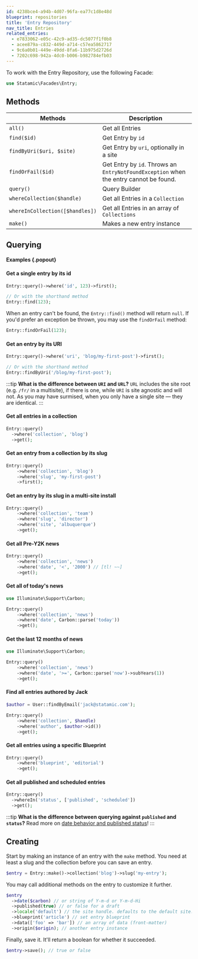 ```yaml
---
id: 4238bce4-a94b-4d07-96fa-ea77c1d8e48d
blueprint: repositories
title: 'Entry Repository'
nav_title: Entries
related_entries:
  - e7833062-e05c-42c9-ad35-dc5077f1f0b8
  - acee879a-c832-449d-a714-c57ea5862717
  - 9c6a0b01-449e-49dd-8fa6-11b975d2726d
  - 7202c698-942a-4dc0-b006-b982784efb03
---
```

To work with the Entry Repository, use the following Facade:

```php
use Statamic\Facades\Entry;
```

## Methods

| Methods | Description |
| ------- | ----------- |
| `all()` | Get all Entries |
| `find($id)` | Get Entry by `id` |
| `findByUri($uri, $site)` | Get Entry by `uri`, optionally in a site |
| `findOrFail($id)` | Get Entry by `id`. Throws an `EntryNotFoundException` when the entry cannot be found. |
| `query()` | Query Builder |
| `whereCollection($handle)` | Get all Entries in a `Collection` |
| `whereInCollection([$handles])` | Get all Entries in an array of `Collections` |
| `make()` | Makes a new entry instance |

## Querying

#### Examples {.popout}

#### Get a single entry by its id

```php
Entry::query()->where('id', 123)->first();

// Or with the shorthand method
Entry::find(123);
```

When an entry can't be found, the `Entry::find()` method will return `null`. If you'd prefer an exception be thrown, you may use the `findOrFail` method:

```php
Entry::findOrFail(123);
```

#### Get an entry by its URI

```php
Entry::query()->where('uri', 'blog/my-first-post')->first();

// Or with the shorthand method
Entry::findByUri('/blog/my-first-post');
```

:::tip
**What is the difference between `URI` and `URL`?** `URL` includes the site root (e.g. `/fr/` in a multisite), if there is one, while `URI` is site agnostic and will not. As you may have surmised, when you only have a single site — they are identical.
:::

#### Get all entries in a collection

```php
Entry::query()
  ->where('collection', 'blog')
  ->get();
```

#### Get an entry from a collection by its slug

```php
Entry::query()
    ->where('collection', 'blog')
    ->where('slug', 'my-first-post')
    ->first();
```

#### Get an entry by its slug in a multi-site install

```php
Entry::query()
    ->where('collection', 'team')
    ->where('slug', 'director')
    ->where('site', 'albuquerque')
    ->get();
```

#### Get all Pre-Y2K news

```php
Entry::query()
    ->where('collection', 'news')
    ->where('date', '<', '2000') // [tl! ~~]
    ->get();
```

#### Get all of today's news

```php
use Illuminate\Support\Carbon;

Entry::query()
    ->where('collection', 'news')
    ->where('date', Carbon::parse('today'))
    ->get();
```

#### Get the last 12 months of news

```php
use Illuminate\Support\Carbon;

Entry::query()
    ->where('collection', 'news')
    ->where('date', '>=', Carbon::parse('now')->subYears(1))
    ->get();
```

#### Find all entries authored by Jack

```php
$author = User::findByEmail('jack@statamic.com');

Entry::query()
    ->where('collection', $handle)
    ->where('author', $author->id())
    ->get();
```

#### Get all entries using a specific Blueprint

```php
Entry::query()
    ->where('blueprint', 'editorial')
    ->get();
```

#### Get all published and scheduled entries

```php
Entry::query()
  ->whereIn('status', ['published', 'scheduled'])
  ->get();
```

:::tip
**What is the difference between querying against `published` and `status`?** Read more on [date behavior and published status](/collections#date-behavior-and-published-status)!
:::

## Creating

Start by making an instance of an entry with the `make` method.
You need at least a slug and the collection before you can save an entry.

```php
$entry = Entry::make()->collection('blog')->slug('my-entry');
```

You may call additional methods on the entry to customize it further.

```php
$entry
  ->date($carbon) // or string of Y-m-d or Y-m-d-Hi
  ->published(true) // or false for a draft
  ->locale('default') // the site handle. defaults to the default site.
  ->blueprint('article') // set entry blueprint
  ->data(['foo' => 'bar']) // an array of data (front-matter)
  ->origin($origin); // another entry instance
```

Finally, save it. It'll return a boolean for whether it succeeded.

```php
$entry->save(); // true or false
```
